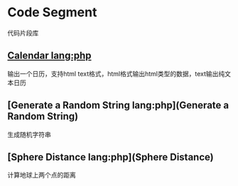 # Code Segment
代码片段库

## [Calendar lang:php](Calender)
输出一个日历，支持html text格式，html格式输出html类型的数据，text输出纯文本日历

## [Generate a Random String lang:php](Generate a Random String)
生成随机字符串

## [Sphere Distance lang:php](Sphere Distance)
计算地球上两个点的距离